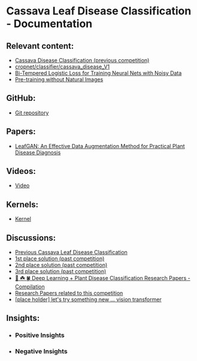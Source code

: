 # Cassava Leaf Disease Classification - Documentation

## Relevant content:
- [Cassava Disease Classification (previous competition)](https://www.kaggle.com/c/cassava-disease/overview)
- [cropnet/classifier/cassava_disease_V1](https://tfhub.dev/google/cropnet/classifier/cassava_disease_V1/2)
- [Bi-Tempered Logistic Loss for Training Neural Nets with Noisy Data](https://ai.googleblog.com/2019/08/bi-tempered-logistic-loss-for-training.html)
- [Pre-training without Natural Images](https://hirokatsukataoka16.github.io/Pretraining-without-Natural-Images/)

## GitHub:
- [Git repository]()

## Papers:
- [LeafGAN: An Effective Data Augmentation Method for Practical Plant Disease Diagnosis](https://arxiv.org/pdf/2002.10100.pdf)

## Videos:
- [Video]()

## Kernels:
- [Kernel]()

## Discussions:
- [Previous Cassava Leaf Disease Classification](https://www.kaggle.com/c/cassava-leaf-disease-classification/discussion/198131)
- [1st place solution (past competition)](https://www.kaggle.com/c/cassava-disease/discussion/94114)
- [2nd place solution (past competition)](https://www.kaggle.com/c/cassava-disease/discussion/94112)
- [3rd place solution (past competition)](https://www.kaggle.com/c/cassava-disease/discussion/94102)
- [🌿 ☘️ 🍀 Deep Learning + Plant Disease Classification Research Papers - Compilation](https://www.kaggle.com/c/cassava-leaf-disease-classification/discussion/199692)
- [Research Papers related to this competition](https://www.kaggle.com/c/cassava-leaf-disease-classification/discussion/198146)
- [[place holder] let's try something new ... vision transformer](https://www.kaggle.com/c/cassava-leaf-disease-classification/discussion/199276)
 
## Insights:
- ### Positive Insights
- ### Negative Insights
